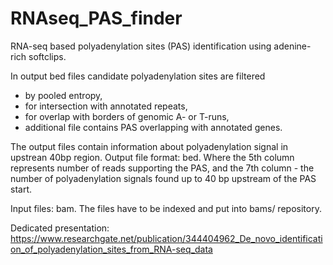 # RNAseq_PAS_finder
RNA-seq based polyadenylation sites (PAS) identification using adenine-rich softclips.

In output bed files candidate polyadenylation sites are filtered 
  -  by pooled entropy,
  -  for intersection with annotated repeats,
  -  for overlap with borders of genomic A- or T-runs,
  -  additional file contains PAS overlapping with annotated genes.

The output files contain information about polyadenylation signal in upstrean 40bp region. 
Output file format: bed. Where the 5th column represents number of reads supporting the PAS, and the 7th column - the number of polyadenylation signals found up to 40 bp upstream of the PAS start. 

Input files: bam. The files have to be indexed and put into bams/ repository.

Dedicated presentation:
https://www.researchgate.net/publication/344404962_De_novo_identification_of_polyadenylation_sites_from_RNA-seq_data
